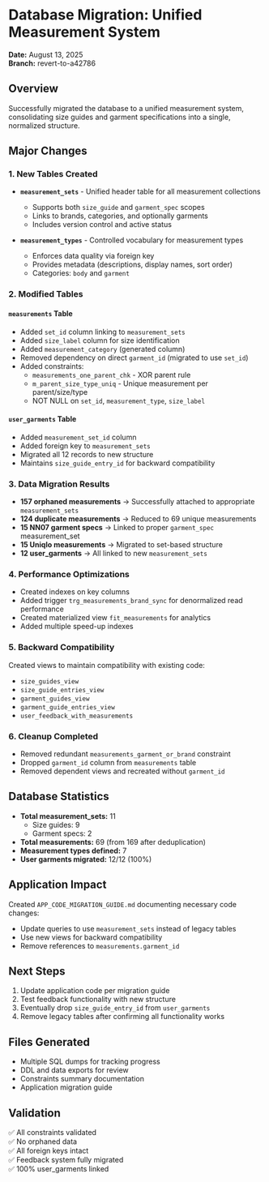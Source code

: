 # Database Migration: Unified Measurement System
**Date:** August 13, 2025  
**Branch:** revert-to-a42786

## Overview
Successfully migrated the database to a unified measurement system, consolidating size guides and garment specifications into a single, normalized structure.

## Major Changes

### 1. New Tables Created
- **`measurement_sets`** - Unified header table for all measurement collections
  - Supports both `size_guide` and `garment_spec` scopes
  - Links to brands, categories, and optionally garments
  - Includes version control and active status

- **`measurement_types`** - Controlled vocabulary for measurement types
  - Enforces data quality via foreign key
  - Provides metadata (descriptions, display names, sort order)
  - Categories: `body` and `garment`

### 2. Modified Tables

#### `measurements` Table
- Added `set_id` column linking to `measurement_sets`
- Added `size_label` column for size identification
- Added `measurement_category` (generated column)
- Removed dependency on direct `garment_id` (migrated to use `set_id`)
- Added constraints:
  - `measurements_one_parent_chk` - XOR parent rule
  - `m_parent_size_type_uniq` - Unique measurement per parent/size/type
  - NOT NULL on `set_id`, `measurement_type`, `size_label`

#### `user_garments` Table
- Added `measurement_set_id` column
- Added foreign key to `measurement_sets`
- Migrated all 12 records to new structure
- Maintains `size_guide_entry_id` for backward compatibility

### 3. Data Migration Results
- **157 orphaned measurements** → Successfully attached to appropriate `measurement_sets`
- **124 duplicate measurements** → Reduced to 69 unique measurements
- **15 NN07 garment specs** → Linked to proper `garment_spec` measurement_set
- **15 Uniqlo measurements** → Migrated to set-based structure
- **12 user_garments** → All linked to new `measurement_sets`

### 4. Performance Optimizations
- Created indexes on key columns
- Added trigger `trg_measurements_brand_sync` for denormalized read performance
- Created materialized view `fit_measurements` for analytics
- Added multiple speed-up indexes

### 5. Backward Compatibility
Created views to maintain compatibility with existing code:
- `size_guides_view`
- `size_guide_entries_view`
- `garment_guides_view`
- `garment_guide_entries_view`
- `user_feedback_with_measurements`

### 6. Cleanup Completed
- Removed redundant `measurements_garment_or_brand` constraint
- Dropped `garment_id` column from `measurements` table
- Removed dependent views and recreated without `garment_id`

## Database Statistics
- **Total measurement_sets:** 11
  - Size guides: 9
  - Garment specs: 2
- **Total measurements:** 69 (from 169 after deduplication)
- **Measurement types defined:** 7
- **User garments migrated:** 12/12 (100%)

## Application Impact
Created `APP_CODE_MIGRATION_GUIDE.md` documenting necessary code changes:
- Update queries to use `measurement_sets` instead of legacy tables
- Use new views for backward compatibility
- Remove references to `measurements.garment_id`

## Next Steps
1. Update application code per migration guide
2. Test feedback functionality with new structure
3. Eventually drop `size_guide_entry_id` from `user_garments`
4. Remove legacy tables after confirming all functionality works

## Files Generated
- Multiple SQL dumps for tracking progress
- DDL and data exports for review
- Constraints summary documentation
- Application migration guide

## Validation
✅ All constraints validated  
✅ No orphaned data  
✅ All foreign keys intact  
✅ Feedback system fully migrated  
✅ 100% user_garments linked
